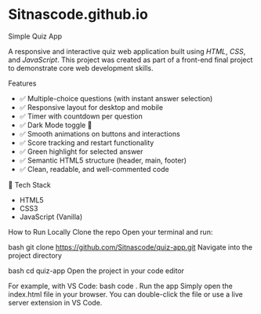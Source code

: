 # Sitnascode.github.io
 Simple Quiz App

A responsive and interactive quiz web application built using *HTML*, *CSS*, and *JavaScript*. This project was created as part of a front-end final project to demonstrate core web development skills.

 Features

- ✅ Multiple-choice questions (with instant answer selection)
- ✅ Responsive layout for desktop and mobile
- ✅ Timer with countdown per question
- ✅ Dark Mode toggle 🌙
- ✅ Smooth animations on buttons and interactions
- ✅ Score tracking and restart functionality
- ✅ Green highlight for selected answer
- ✅ Semantic HTML5 structure (header, main, footer)
- ✅ Clean, readable, and well-commented code

 🔧 Tech Stack

- HTML5
- CSS3
- JavaScript (Vanilla)

 How to Run Locally
Clone the repo
Open your terminal and run:

bash
git clone https://github.com/Sitnascode/quiz-app.git
Navigate into the project directory

bash
cd quiz-app
Open the project in your code editor

For example, with VS Code:
bash
code .
Run the app
Simply open the index.html file in your browser. You can double-click the file or use a live server extension in VS Code.


